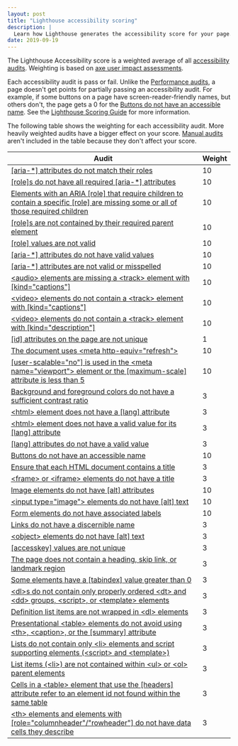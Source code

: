 ```yaml
---
layout: post
title: "Lighthouse accessibility scoring"
description: |
  Learn how Lighthouse generates the accessibility score for your page.
date: 2019-09-19
---
```


The Lighthouse Accessibility score is a weighted average
of all [accessibility audits](/lighthouse-accessibility).
Weighting is based on
[axe user impact assessments](https://github.com/dequelabs/axe-core/blob/develop/doc/rule-descriptions.md).

Each accessibility audit is pass or fail.
Unlike the [Performance audits](/lighthouse-performance),
a page doesn't get points for partially passing an accessibility audit.
For example, if some buttons on a page have screen-reader-friendly names,
but others don't, the page gets a 0 for the
[Buttons do not have an accessible name](//button-name/).
See the [Lighthouse Scoring Guide](https://developers.google.com/web/tools/lighthouse/v3/scoring#a11y)
for more information.

The following table shows the weighting for each accessibility audit.
More heavily weighted audits have a bigger effect on your score.
[Manual audits](http://localhost:8080/lighthouse-accessibility/#additional-items-to-manually-check)
aren't included in the table because they don't affect your score.

<div class="w-table-wrapper">
  <table>
    <thead>
      <tr>
        <th>Audit</th>
        <th>Weight</th>
      </tr>
    </thead>
    <tbody>
      <tr>
        <td><a href="/aria-allowed-attr/">[aria-*] attributes do not match their roles</a></td>
        <td>10</td>
      </tr>
      <tr>
        <td><a href="/aria-required-attr/">[role]s do not have all required [aria-*] attributes</a></td>
        <td>10</td>
      </tr>
      <tr>
        <td><a href="/aria-required-children/">Elements with an ARIA [role] that require children to contain a specific [role] are missing some or all of those required children</a></td>
        <td>10</td>
      </tr>
      <tr>
        <td><a href="/aria-required-parent/">[role]s are not contained by their required parent element</a></td>
        <td>10</td>
      </tr>
      <tr>
        <td><a href="/aria-roles/">[role] values are not valid</a></td>
        <td>10</td>
      </tr>
      <tr>
        <td><a href="/aria-valid-attr-value/">[aria-*] attributes do not have valid values</a></td>
        <td>10</td>
      </tr>
      <tr>
        <td><a href="/aria-valid-attr/">[aria-*] attributes are not valid or misspelled</a></td>
        <td>10</td>
      </tr>
      <tr>
        <td><a href="/audio-caption/">&#60;audio&#62; elements are missing a &#60;track&#62; element with [kind="captions"]</a></td>
        <td>10</td>
      </tr>
      <tr>
        <td><a href="/video-caption/">&#60;video&#62; elements do not contain a &#60;track&#62; element with [kind="captions"]</a></td>
        <td>10</td>
      </tr>
      <tr>
        <td><a href="/video-description/">&#60;video&#62; elements do not contain a &#60;track&#62; element with [kind="description"]</a></td>
        <td>10</td>
      </tr>
      <tr>
        <td><a href="/duplicate-id/">[id] attributes on the page are not unique</a></td>
        <td>1</td>
      </tr>
      <tr>
        <td><a href="/meta-refresh/">The document uses &#60;meta http-equiv="refresh"&#62;</a></td>
        <td>10</td>
      </tr>
      <tr>
        <td><a href="/meta-viewport/">[user-scalable="no"] is used in the &#60;meta name="viewport"&#62; element or the [maximum-scale] attribute is less than 5</a></td>
        <td>10</td>
      </tr>
      <tr>
        <td><a href="/color-contrast/">Background and foreground colors do not have a sufficient contrast ratio</a></td>
        <td>3</td>
      </tr>
      <tr>
        <td><a href="/html-has-lang/">&#60;html&#62; element does not have a [lang] attribute</a></td>
        <td>3</td>
      </tr>
      <tr>
        <td><a href="/html-lang-valid/">&#60;html&#62; element does not have a valid value for its [lang] attribute</a></td>
        <td>3</td>
      </tr>
      <tr>
        <td><a href="/valid-lang/">[lang] attributes do not have a valid value</a></td>
        <td>3</td>
      </tr>
      <tr>
        <td><a href="/button-name/">Buttons do not have an accessible name</a></td>
        <td>10</td>
      </tr>
      <tr>
        <td><a href="/document-title/">Ensure that each HTML document contains a title</a></td>
        <td>3</td>
      </tr>
      <tr>
        <td><a href="/frame-title/">&#60;frame&#62; or &#60;iframe&#62; elements do not have a title</a></td>
        <td>3</td>
      </tr>
      <tr>
        <td><a href="/image-alt/">Image elements do not have [alt] attributes</a></td>
        <td>10</td>
      </tr>
      <tr>
        <td><a href="/input-image-alt/">&#60;input type="image"&#62; elements do not have [alt] text</a></td>
        <td>10</td>
      </tr>
      <tr>
        <td><a href="/label/">Form elements do not have associated labels</a></td>
        <td>10</td>
      </tr>
      <tr>
        <td><a href="/link-name/">Links do not have a discernible name</a></td>
        <td>3</td>
      </tr>
      <tr>
        <td><a href="/object-alt/">&#60;object&#62; elements do not have [alt] text</a></td>
        <td>3</td>
      </tr>
      <tr>
        <td><a href="/accesskeys/">[accesskey] values are not unique</a></td>
        <td>3</td>
      </tr>
      <tr>
        <td><a href="/bypass/">The page does not contain a heading, skip link, or landmark region</a></td>
        <td>3</td>
      </tr>
      <tr>
        <td><a href="/tabindex/">Some elements have a [tabindex] value greater than 0</a></td>
        <td>3</td>
      </tr>
      <tr>
        <td><a href="/definition-list/">&#60;dl&#62;s do not contain only properly ordered &#60;dt&#62; and &#60;dd&#62; groups, &#60;script&#62;, or &#60;template&#62; elements</a></td>
        <td>3</td>
      </tr>
      <tr>
        <td><a href="/dlitem/">Definition list items are not wrapped in &#60;dl&#62; elements</a></td>
        <td>3</td>
      </tr>
      <tr>
        <td><a href="/layout-table/">Presentational &#60;table&#62; elements do not avoid using &#60;th&#62;, &#60;caption&#62;, or the [summary] attribute</a></td>
        <td>3</td>
      </tr>
      <tr>
        <td><a href="/list/">Lists do not contain only &#60;li&#62; elements and script supporting elements (&#60;script&#62; and &#60;template&#62;)</a></td>
        <td>3</td>
      </tr>
      <tr>
        <td><a href="/listitem/">List items (&#60;li&#62;) are not contained within &#60;ul&#62; or &#60;ol&#62; parent elements</a></td>
        <td>3</td>
      </tr>
      <tr>
        <td><a href="/td-headers-attr/">Cells in a &#60;table&#62; element that use the [headers] attribute refer to an element id not found within the same table</a></td>
        <td>3</td>
      </tr>
      <tr>
        <td><a href="/th-has-data-cells/">&#60;th&#62; elements and elements with [role="columnheader"/"rowheader"] do not have data cells they describe</a></td>
        <td>3</td>
      </tr>
    </tbody>
  </table>
</div>
